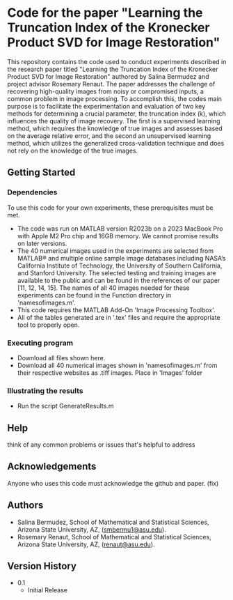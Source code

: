 # Code for the paper "Learning the Truncation Index of the Kronecker Product SVD for Image Restoration" 

This repository contains the code used to conduct experiments described in the research paper titled "Learning the Truncation Index of the Kronecker Product SVD for Image Restoration" authored by Salina Bermudez and project advisor Rosemary Renaut. The paper addresses the challenge of recovering high-quality images from noisy or compromised inputs, a common problem in image processing. To accomplish this, the codes main purpose is to facilitate the experimentation and evaluation of two key methods for determining a crucial parameter, the truncation index (k), which influences the quality of image recovery. The first is a supervised learning method, which requires the knowledge of true images and assesses based on the average relative error, and the second an unsupervised learning method, which utilizes the generalized cross-validation technique and does not rely on the knowledge of the true images. 

## Getting Started
### Dependencies
To use this code for your own experiments, these prerequisites must be met. 
* The code was run on MATLAB version R2023b on a 2023 MacBook Pro with Apple M2 Pro chip and 16GB memory. We cannot promise results on later versions.
* The 40 numerical images used in the experiments are selected from MATLAB® and multiple online sample image databases including NASA’s California Institute of Technology, the University of Southern California, and Stanford University. The selected testing and training images are available to the public and can be found in the references of our paper [11, 12, 14, 15]. The names of all 40 images needed for these experiments can be found in the Function directory in 'namesofimages.m'.
* This code requires the MATLAB Add-On 'Image Processing Toolbox'.
* All of the tables generated are in '.tex' files and require the appropriate tool to properly open.

### Executing program
* Download all files shown here. 
* Download all 40 numerical images shown in 'namesofimages.m' from their respective websites as .tiff images. Place in 'Images' folder

### Illustrating the results
* Run the script GenerateResults.m

## Help
think of any common problems or issues that's helpful to address

## Acknowledgements
Anyone who uses this code must acknowledge the github and paper. (fix)


## Authors
* Salina Bermudez, School of Mathematical and Statistical Sciences, Arizona State University, AZ, (smbermu1@asu.edu).
* Rosemary Renaut, School of Mathematical and Statistical Sciences, Arizona State University, AZ, (renaut@asu.edu).

## Version History
* 0.1
  * Initial Release




